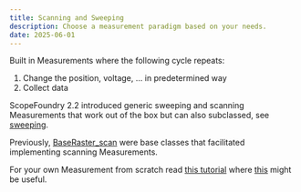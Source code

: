 ```yaml
---
title: Scanning and Sweeping
description: Choose a measurement paradigm based on your needs.
date: 2025-06-01
---
```


Built in Measurements where the following cycle repeats:

1. Change the position, voltage, ... in predetermined way
2. Collect data

ScopeFoundry 2.2 introduced generic sweeping and scanning Measurements that work out of the box but can also subclassed, see [sweeping](sweeping).

Previously, [BaseRaster_scan](Baseraster-scan) were base classes that facilitated implementing scanning Measurements.

For your own Measurement from scratch read [this tutorial](/docs/11_tools-tutorials/3_measurement/) where [this](/docs/30_tips-and-tricks/settings-ranges/) might be useful.

